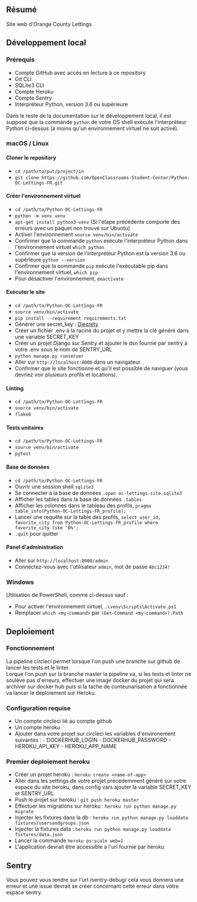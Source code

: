 ## Résumé

Site web d'Orange County Lettings

## Développement local

### Prérequis

- Compte GitHub avec accès en lecture à ce repository
- Git CLI
- SQLite3 CLI
- Compte Heroku
- Compte Sentry
- Interpréteur Python, version 3.6 ou supérieure

Dans le reste de la documentation sur le développement local, il est supposé que la commande `python` de votre OS shell exécute l'interpréteur Python ci-dessus (à moins qu'un environnement virtuel ne soit activé).

### macOS / Linux

#### Cloner le repository

- `cd /path/to/put/project/in`
- `git clone https://github.com/OpenClassrooms-Student-Center/Python-OC-Lettings-FR.git`

#### Créer l'environnement virtuel

- `cd /path/to/Python-OC-Lettings-FR`
- `python -m venv venv`
- `apt-get install python3-venv` (Si l'étape précédente comporte des erreurs avec un paquet non trouvé sur Ubuntu)
- Activer l'environnement `source venv/bin/activate`
- Confirmer que la commande `python` exécute l'interpréteur Python dans l'environnement virtuel
`which python`
- Confirmer que la version de l'interpréteur Python est la version 3.6 ou supérieure `python --version`
- Confirmer que la commande `pip` exécute l'exécutable pip dans l'environnement virtuel, `which pip`
- Pour désactiver l'environnement, `deactivate`

#### Exécuter le site

- `cd /path/to/Python-OC-Lettings-FR`
- `source venv/bin/activate`
- `pip install --requirement requirements.txt`
- Générer une secret_key : [Djecrety](https://djecrety.ir/)
- Créer un fichier .env à la racine du projet et y mettre la clé généré dans une variable SECRET_KEY
- Créer un projet Django sur Sentry et ajouter le dsn fournie par sentry à votre .env sous le nom de SENTRY_URL
- `python manage.py runserver`
- Aller sur `http://localhost:8000` dans un navigateur.
- Confirmer que le site fonctionne et qu'il est possible de naviguer (vous devriez voir plusieurs profils et locations).

#### Linting

- `cd /path/to/Python-OC-Lettings-FR`
- `source venv/bin/activate`
- `flake8`

#### Tests unitaires

- `cd /path/to/Python-OC-Lettings-FR`
- `source venv/bin/activate`
- `pytest`

#### Base de données

- `cd /path/to/Python-OC-Lettings-FR`
- Ouvrir une session shell `sqlite3`
- Se connecter à la base de données `.open oc-lettings-site.sqlite3`
- Afficher les tables dans la base de données `.tables`
- Afficher les colonnes dans le tableau des profils, `pragma table_info(Python-OC-Lettings-FR_profile);`
- Lancer une requête sur la table des profils, `select user_id, favorite_city from
  Python-OC-Lettings-FR_profile where favorite_city like 'B%';`
- `.quit` pour quitter

#### Panel d'administration

- Aller sur `http://localhost:8000/admin`
- Connectez-vous avec l'utilisateur `admin`, mot de passe `Abc1234!`

### Windows

Utilisation de PowerShell, comme ci-dessus sauf :

- Pour activer l'environnement virtuel, `.\venv\Scripts\Activate.ps1` 
- Remplacer `which <my-command>` par `(Get-Command <my-command>).Path`

## Deploiement 

### Fonctionnement

La pipeline circleci permet lorsque l'on push une branche sur github de lancer les tests et le linter.  
Lorque l'on push sur la branche master la pipeline va, si les tests et linter ne soulève pas d'erreurs, effectuer une image docker du projet qui sera archiver sur docker hub puis si la tache de conteunarisation a fonctionnée va lancer le deploiement sur Heroku.

### Configuration requise

- Un compte circleci lié au compte github
- Un compte heroku
- Ajouter dans votre projet sur circleci les variables d'environement suivantes :
                        - DOCKERHUB_LOGIN
                        - DOCKERHUB_PASSWORD
                        - HEROKU_API_KEY
                        - HEROKU_APP_NAME

### Premier deploiement heroku

- Créer un projet heroku : `heroku create <name-of-app>`
- Aller dans les settings de votre projet précédemment généré sur votre espace du site heroku, dans config vars ajouter la variable SECRET_KEY et SENTRY_URL
- Push le projet sur heroku : `git push heroku master`
- Effectuer les migrations sur heroku : `heroku run python manage.py migrate`
- Injecter les fixtures dans la db : `heroku run python manage.py loaddata fixtures/usersandgroups.json`
- Injecter la fixtures data : `heroku run python manage.py loaddata fixtures/data.json`
- Lancer la commande `heroku ps:scale web=1`
- L'application devrait être accessible a l'url fournie par heroku

## Sentry

Vous pouvez vous rendre sur l'url /sentry-debug/ cela vous donnera une erreur et une issue devrait se créer concernant cette erreur dans votre espace sentry.





